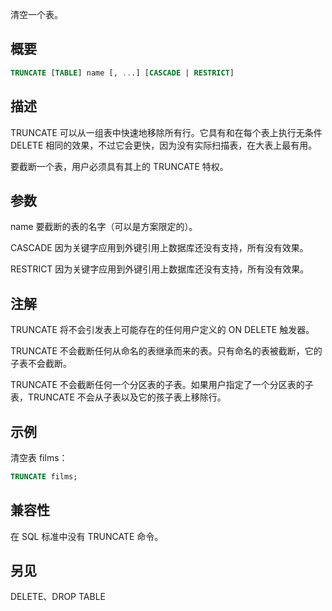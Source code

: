 清空一个表。

## 概要

```sql
TRUNCATE [TABLE] name [, ...] [CASCADE | RESTRICT]
```

## 描述
TRUNCATE 可以从一组表中快速地移除所有行。它具有和在每个表上执行无条件 DELETE 相同的效果，不过它会更快，因为没有实际扫描表，在大表上最有用。

要截断一个表，用户必须具有其上的 TRUNCATE 特权。

## 参数

name
要截断的表的名字（可以是方案限定的）。

CASCADE
因为关键字应用到外键引用上数据库还没有支持，所有没有效果。

RESTRICT
因为关键字应用到外键引用上数据库还没有支持，所有没有效果。

## 注解
TRUNCATE 将不会引发表上可能存在的任何用户定义的 ON DELETE 触发器。

TRUNCATE 不会截断任何从命名的表继承而来的表。只有命名的表被截断，它的子表不会截断。

TRUNCATE 不会截断任何一个分区表的子表。如果用户指定了一个分区表的子表，TRUNCATE 不会从子表以及它的孩子表上移除行。

## 示例
清空表 films：

```sql
TRUNCATE films;
```

## 兼容性
在 SQL 标准中没有 TRUNCATE 命令。

## 另见
DELETE、DROP TABLE
